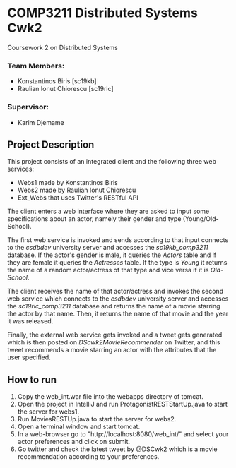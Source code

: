 # COMP3211 Distributed Systems Cwk2

Coursework 2 on Distributed Systems

### Team Members:

- Konstantinos Biris [sc19kb]
- Raulian Ionut Chiorescu [sc19ric]

### Supervisor:

- Karim Djemame

## Project Description

This project consists of an integrated client and the following three web services:
- Webs1 made by Konstantinos Biris
- Webs2 made by Raulian Ionut Chiorescu
- Ext_Webs that uses Twitter's RESTful API

The client enters a web interface where they are asked to input some specifications about an actor, namely their gender and type (Young/Old-School).

The first web service is invoked and sends according to that input connects to the _csdbdev_ university server and accesses the _sc19kb_comp3211_ database. If the actor's gender is male, it queries the _Actors_ table and if they are female it queries the _Actresses_ table. If the type is _Young_ it returns the name of a random actor/actress of that type and vice versa if it is _Old-School_.

The client receives the name of that actor/actress and invokes the second web service which connects to the _csdbdev_ university server and accesses the _sc19ric_comp3211_ database and returns the name of a movie starring the actor by that name. Then, it returns the name of that movie and the year it was released.

Finally, the external web service gets invoked and a tweet gets generated which is then posted on _DScwk2MovieRecommender_ on Twitter, and this tweet recommends a movie starring an actor with the attributes that the user specified.

## How to run
1. Copy the web_int.war file into the webapps directory of tomcat.
2. Open the project in IntelliJ and run ProtagonistRESTStartUp.java to start the server for webs1.
3. Run MoviesRESTUp.java to start the server for webs2.
4. Open a terminal window and start tomcat.
5. In a web-browser go to "http://localhost:8080/web_int/" and select your actor preferences and click on submit.
6. Go twitter and check the latest tweet by @DSCwk2 which is a movie recommendation according to your preferences.

